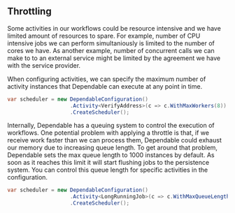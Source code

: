 ## <a name="throttling" class="anchor"></a>Throttling
Some activities in our workflows could be resource intensive and we have limited amount of resources to spare. For example, number of CPU intensive jobs we can perform simultaniously is limited to the number of cores we have. As another example, number of concurrent calls we can make to to an external service might be limited by the agreement we have with the service provider.

When configuring activities, we can specify the maximum number of activity instances that Dependable can execute at any point in time. 

```csharp
var scheduler = new DependableConfiguration()
                    .Activity<VerifyAddress>(c => c.WithMaxWorkers(8))
                    .CreateScheduler();

```

Internally, Dependable has a queuing system to control the execution of workflows. One potential problem with applying a throttle is that, if we receive work faster than we can process them, Dependable could exhaust our memory due to increasing queue length. To get around that problem, Dependable sets the max queue length to 1000 instances by default. As soon as it reaches this limit it will start flushing jobs to the persistence system. You can control this queue length for specific activities in the configuration.

```csharp
var scheduler = new DependableConfiguration()
                    .Activity<LongRunningJob>(c => c.WithMaxQueueLength(2000))
                    .CreateScheduler();
```
